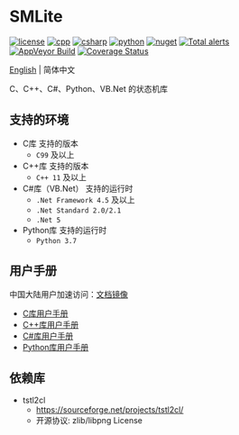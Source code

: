 # SMLite

[![license](https://img.shields.io/github/license/fawdlstty/SMLite?color=09f)](./LICENSE)
[![cpp](https://img.shields.io/lgtm/grade/cpp/github/fawdlstty/SMLite)](https://lgtm.com/projects/g/fawdlstty/SMLite)
[![csharp](https://img.shields.io/lgtm/grade/csharp/github/fawdlstty/SMLite)](https://lgtm.com/projects/g/fawdlstty/SMLite)
[![python](https://img.shields.io/lgtm/grade/python/github/fawdlstty/SMLite)](https://lgtm.com/projects/g/fawdlstty/SMLite)
[![nuget](https://img.shields.io/nuget/dt/Fawdlstty.SMLite?label=nuget%20downloads)](https://www.nuget.org/packages/Fawdlstty.SMLite)
[![Total alerts](https://img.shields.io/lgtm/alerts/g/fawdlstty/SMLite.svg?logo=lgtm)](https://lgtm.com/projects/g/fawdlstty/SMLite/alerts/)
[![AppVeyor Build](https://img.shields.io/appveyor/build/fawdlstty/SMLite)](https://ci.appveyor.com/project/fawdlstty/SMLite)
[![Coverage Status](https://coveralls.io/repos/github/fawdlstty/SMLite/badge.svg)](https://coveralls.io/github/fawdlstty/SMLite)

[English](./README.md) | 简体中文

C、C++、C#、Python、VB.Net 的状态机库

## 支持的环境

- C库 支持的版本
    + `C99` 及以上
- C++库 支持的版本
    + `C++ 11` 及以上
- C#库（VB.Net） 支持的运行时
    + `.Net Framework 4.5` 及以上
    + `.Net Standard 2.0/2.1`
    + `.Net 5`
- Python库 支持的运行时
    + `Python 3.7`

## 用户手册

中国大陆用户加速访问：[文档镜像](https://www.fawdlstty.com/smlite/)

- [C库用户手册](docs/c_zh.md)
- [C++库用户手册](docs/cpp_zh.md)
- [C#库用户手册](docs/csharp_zh.md)
- [Python库用户手册](docs/python_zh.md)

## 依赖库

- tstl2cl
    + https://sourceforge.net/projects/tstl2cl/
    + 开源协议: zlib/libpng License

